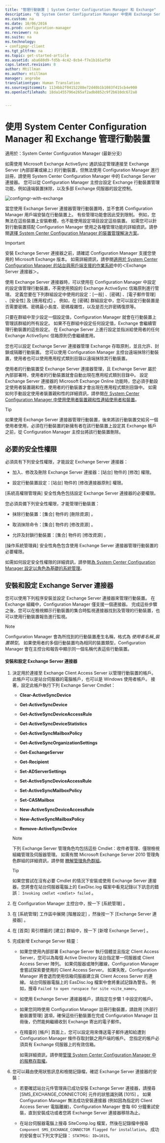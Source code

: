 ```yaml
---
title: "管理行動裝置 | System Center Configuration Manager 和 Exchange"
description: "在 System Center Configuration Manager 中使用 Exchange Server 連接器管理行動裝置。"
ms.custom: na
ms.date: 10/06/2016
ms.prod: configuration-manager
ms.reviewer: na
ms.suite: na
ms.technology:
- configmgr-client
ms.tgt_pltfrm: na
ms.topic: get-started-article
ms.assetid: aba688d9-fd5b-4c42-8cb4-f7e1b161ef50
caps.latest.revision: 8
author: Mtillman
ms.author: mtillman
manager: angrobe
translationtype: Human Translation
ms.sourcegitcommit: 1134bb2f04152288e72d40b1b1083f415cb4e900
ms.openlocfilehash: 18da1455796e265af2adb8852c9f2b610dc672a8


---
```

# <a name="manage-mobile-devices-with-system-center-configuration-manager-and-exchange"></a>使用 System Center Configuration Manager 和 Exchange 管理行動裝置

適用於：System Center Configuration Manager (最新分支)

如需使用 Microsoft Exchange ActiveSync 通訊協定管理連接至 Exchange Server (內部部署或線上) 的行動裝置，但無法使用 Configuration Manager 進行註冊，請使用 System Center Configuration Manager 中的 Exchange Server 連接器。 您可以從 Configuration Manager 主控台設定 Exchange 行動裝置管理功能，例如遠端裝置抹除，以及多部 Exchange 伺服器的設定控制。  

 ![configmgr&#45;with&#45;exchange](../../mdm/deploy-use/media/configmgr-with-exchange.png "configmgr-with-exchange")  

 當您使用 Exchange Server 連接器管理行動裝置時，並不會將 Configuration Manager 用戶端安裝在行動裝置上。 有些管理功能會因此受到限制。 例如，您無法在這些裝置上安裝軟體，也不能使用設定項目設定這些裝置。 如需您可以針對行動裝置搭配 Configuration Manager 使用之各種管理功能的詳細資訊，請參閱[選擇 System Center Configuration Manager 的裝置管理解決方案](../../core/plan-design/choose-a-device-management-solution.md)。  

> [!IMPORTANT]  
>  安裝 Exchange Server 連接器之前，請確認 Configuration Manager 支援您使用的 Microsoft Exchange 版本。 如需詳細資訊，請參閱[適用於 System Center Configuration Manager 的站台與用戶端支援的作業系統](/sccm/core/plan-design/configs/supported-operating-systems-for-site-system-servers)中的＜Exchange Server 連接器＞。  

 使用 Exchange Server 連接器時，可以使用在 Configuration Manager 中設定的設定值管理行動裝置，不需使用預設的 Exchange ActiveSync 信箱原則進行管理。 定義您要在下列群組設定中使用的設定：[一般] 、[密碼] 、[電子郵件管理] 、[安全性] 及 [應用程式] 。 例如，在 [密碼]  群組設定中，您可以設定行動裝置是否需要密碼、密碼最小長度、密碼複雜性，以及是否允許密碼復原等。  

 只要在群組中至少設定一個設定值，Configuration Manager 就會在行動裝置上管理該群組的所有設定。 如果不在群組中設定任何設定值，Exchange 會繼續管理行動裝置的這些設定。 在 Exchange Server 上進行設定並指派給使用者的任何 Exchange ActiveSync 信箱原則仍會繼續套用。  

 您也可以設定 Exchange Server 連接器管理 Exchange 存取原則，並且允許、封鎖或隔離行動裝置。 您可以使用 Configuration Manager 主控台遠端抹除行動裝置，使用者也可以使用應用程式類別目錄以遠端抹除其行動裝置。  

 使用者的行動裝置受 Exchange Server 連接器管理，且 Exchange Server 屬於內部部署時，使用者的行動裝置就會自動出現在應用程式類別目錄中。 設定 Exchange Server 連接器的 Microsoft Exchange Online 功能時，您必須手動設定使用者裝置親和性，使用者的行動裝置才會出現在應用程式類別目錄中。 如需如何手動設定使用者裝置親和性的詳細資訊，請參閱[在 System Center Configuration Manager 中使用使用者裝置親和性連結使用者和裝置](../../apps/deploy-use/link-users-and-devices-with-user-device-affinity.md)。  

> [!TIP]  
>  如果使用 Exchange Server 連接器管理行動裝置，後來將該行動裝置交給另一個使用者使用，必須在行動裝置的新擁有者在該行動裝置上設定其 Exchange 帳戶之前，從 Configuration Manager 主控台將該行動裝置刪除。  

## <a name="required-security-permissions"></a>必要的安全性權限  
 必須具有下列安全性權限，才能設定 Exchange Server 連接器：  

-   加入、修改及刪除 Exchange Server 連接器：[站台]  物件的 [修改]  權限。  

-   設定行動裝置設定：[站台]  物件的 [修改連接器原則]  權限。  

 [系統高權限管理員]  安全性角色包括設定 Exchange Server 連接器的必要權限。  

 您必須具備下列安全性權限，才能管理行動裝置：  

-   抹除行動裝置：[集合]  物件的 [刪除資源]  。  

-   取消抹除命令：[集合]  物件的 [修改資源]  。  

-   允許及封鎖行動裝置：[集合]  物件的 [修改資源]  。  

 [操作系統管理員]  安全性角色包含使用 Exchange Server 連接器管理行動裝置的必要權限。  

 如需如何設定安全性權限的詳細資訊，請參閱[為 System Center Configuration Manager 設定以角色為基礎的系統管理](../../core/servers/deploy/configure/configure-role-based-administration.md)。  

## <a name="installing-and-configuring-an-exchange-server-connector"></a>安裝和設定 Exchange Server 連接器  
 您可以使用下列程序安裝並設定 Exchange Server 連接器來管理行動裝置。 在 Exchange 組織中，Configuration Manager 僅支援一個連接器。 完成這些步驟之後，您可以在檢視顯示行動裝置的集合時監視連接器找到及管理的行動裝置，也可以使用行動裝置報告進行監視。  

> [!NOTE]  
>  Configuration Manager 會為所找到的行動裝置產生名稱，格式為 *使用者名稱*_*裝置類型*。 如果使用者的多個行動裝置均為相同的裝置類型，Configuration Manager 會在主控台和報告中顯示同一個名稱代表這些行動裝置。  

#### <a name="to-install-and-configure-an-exchange-server-connector"></a>安裝和設定 Exchange Server 連接器  

1.  決定用於連接至 Exchange Client Access Server 以管理行動裝置的帳戶。 此帳戶可以是站台伺服器的電腦帳戶，也可以是 Windows 使用者帳戶。 接著，設定此帳戶執行下列 Exchange Server Cmdlet：  

    -   **Clear-ActiveSyncDevice**  

    -   **Get-ActiveSyncDevice**  

    -   **Get-ActiveSyncDeviceAccessRule**  

    -   **Get-ActiveSyncDeviceStatistics**  

    -   **Get-ActiveSyncMailboxPolicy**  

    -   **Get-ActiveSyncOrganizationSettings**  

    -   **Get-ExchangeServer**  

    -   **Get-Recipient**  

    -   **Set-ADServerSettings**  

    -   **Set-ActiveSyncDeviceAccessRule**  

    -   **Set-ActiveSyncMailboxPolicy**  

    -   **Set-CASMailbox**  

    -   **New-ActiveSyncDeviceAccessRule**  

    -   **New-ActiveSyncMailboxPolicy**  

    -   **Remove-ActiveSyncDevice**  

    > [!NOTE]  
    >  下列 Exchange Server 管理角色均包括這些 Cmdlet：收件者管理、僅限檢視組織管理及伺服器管理。 如需有關 Microsoft Exchange Server 2010 管理角色群組的詳細資訊，請參閱 [瞭解管理角色群組](http://go.microsoft.com/fwlink/p/?LinkId=212914)。  

    > [!TIP]  
    >  如果您嘗試在沒有必要 Cmdlet 的情況下安裝或使用 Exchange Server 連接器，您將會在站台伺服器電腦上的 EasDisc.log 檔案中看見記錄以下訊息的錯誤： `Invoking cmdlet <cmdlet> failed` 。  

2.  在 Configuration Manager 主控台中，按一下 [系統管理] 。  

3.  在 [系統管理]  工作區中展開 [階層設定] ，然後按一下 [Exchange Server 連接器] 。  

4.  在 [首頁]  索引標籤的 [建立]  群組中，按一下 [新增 Exchange Server] 。  

5.  完成新增 Exchange Server 精靈：  

    -   如果您使用內部部署 Exchange Server 執行個體並且指定 Client Access Server，您可以為每個 Active Directory 站台指定單一伺服器或 Client Access Server 陣列。 如果伺服器或陣列離線，Configuration Manager 會嘗試探索要使用的 Client Access Server。 如果失敗，Configuration Manager 將會退而使用信箱伺服器建立與 Client Access Server 的連線。 站台伺服器電腦上的 EasDisc.log 檔案中會將重試記錄為警告。 例如，搜尋 `Failed to open runspace for site <site_name>`。  

    -   如使用 Exchange Server 連接器帳戶，請指定在步驟 1 中設定的帳戶。  

    -   如果您同時使用 Configuration Manager 註冊行動裝置，請啟用 [外部行動裝置管理] 選項，確保這些行動裝置在完成 Configuration Manager 註冊後，仍然能夠繼續收到 Exchange 寄出的電子郵件。  

    -   在精靈的 [帳戶] 頁面上，您可以設定用來傳送電子郵件通知給遭到 Configuration Manager 條件存取封鎖之用戶端的帳戶。 您指定的帳戶必須具有 Exchange 伺服器上的有效信箱。  

         如需詳細資訊，請參閱[管理 System Center Configuration Manager 中的服務存取權](../../protect/deploy-use/manage-access-to-services.md)。  

6.  您可以藉由使用狀態訊息和檢閱記錄檔，確認 Exchange Server 連接器的安裝：  

    -   若要確認站台元件管理員已成功安裝 Exchange Server 連接器，請搜尋 [SMS_EXCHANGE_CONNECTOR]  元件的狀態識別碼 [1015]  。 如果 Configuration Manager 無法成功安裝連接器 (例如因為指定的 Client Access Server 電腦離線)，Configuration Manager 會每 60 分鐘重試安裝，直到安裝成功或者您將 Exchange Server 連接器移除為止。  

    -   在站台伺服器電腦上搜尋 SiteComp.log 檔案，然後在記錄檔中搜尋 `Component SMS_EXCHANGE_CONNECTOR flagged for installation`。 成功的安裝會以下列文字記錄： `STATMSG: ID=1015`。  



<!--HONumber=Nov16_HO1-->


